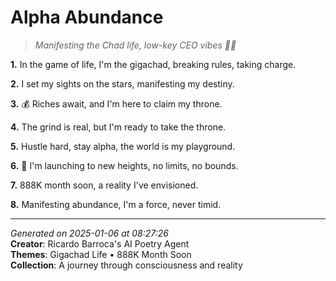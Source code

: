 # Alpha Abundance

> *Manifesting the Chad life, low-key CEO vibes 💼👀*

**1.** In the game of life, I'm the gigachad, breaking rules, taking charge.


**2.** I set my sights on the stars, manifesting my destiny.


**3.** 💰 Riches await, and I'm here to claim my throne.


**4.** The grind is real, but I'm ready to take the throne.


**5.** Hustle hard, stay alpha, the world is my playground.


**6.** 🚀 I'm launching to new heights, no limits, no bounds.


**7.** 888K month soon, a reality I've envisioned.


**8.** Manifesting abundance, I'm a force, never timid.



---

*Generated on 2025-01-06 at 08:27:26*  
**Creator**: Ricardo Barroca's AI Poetry Agent  
**Themes**: Gigachad Life • 888K Month Soon  
**Collection**: A journey through consciousness and reality
